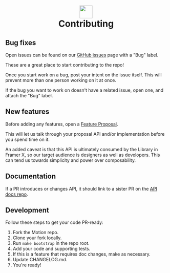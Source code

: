 <h1 align="center">
    <img src="http://static.framer.com/repos/api-logo.png" width="40"/>
    <br>
    Contributing
    <br>
</h1>

## Bug fixes

Open issues can be found on our [GitHub issues](https://github.com/framer/motion/issues?q=is%3Aopen+is%3Aissue+label%3Abug) page with a "Bug" label.

These are a great place to start contributing to the repo!

Once you start work on a bug, post your intent on the issue itself. This will prevent more than one person working on it at once.

If the bug you want to work on doesn't have a related issue, open one, and attach the "Bug" label.

## New features

Before adding any features, open a [Feature Proposal](https://github.com/framer/motion/issues/new/choose).

This will let us talk through your proposal API and/or implementation before you spend time on it.

An added caveat is that this API is ultimately consumed by the Library in Framer X, so our target audience is designers as well as developers. This can tend us towards simplicity and power over composability.

## Documentation

If a PR introduces or changes API, it should link to a sister PR on the [API docs repo](https://github.com/framer/api-docs/blob/master/CONTRIBUTING.md).

## Development

Follow these steps to get your code PR-ready:

1. Fork the Motion repo.
2. Clone your fork locally.
3. Run `make bootstrap` in the repo root.
4. Add your code and supporting tests.
5. If this is a feature that requires doc changes, make as necessary.
6. Update CHANGELOG.md.
7. You're ready!
